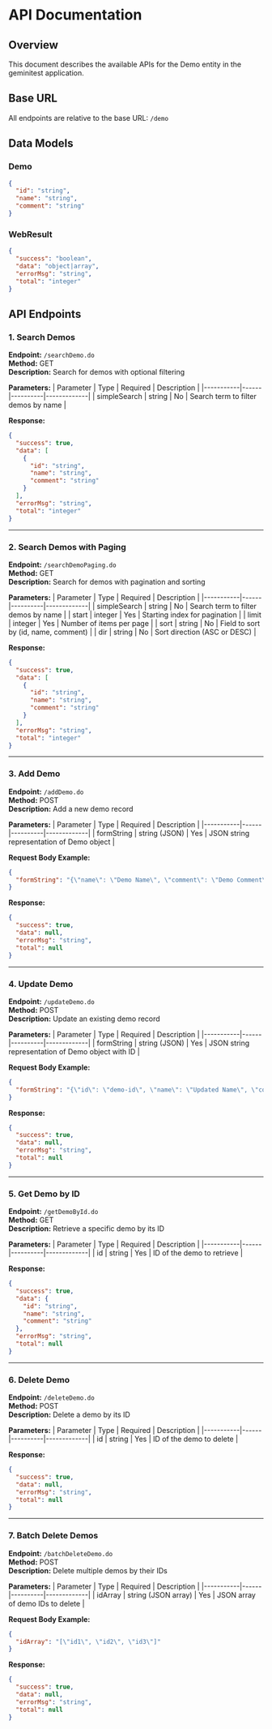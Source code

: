 # API Documentation

## Overview
This document describes the available APIs for the Demo entity in the geminitest application.

## Base URL
All endpoints are relative to the base URL: `/demo`

## Data Models

### Demo
```json
{
  "id": "string",
  "name": "string",
  "comment": "string"
}
```

### WebResult
```json
{
  "success": "boolean",
  "data": "object|array",
  "errorMsg": "string",
  "total": "integer"
}
```

## API Endpoints

### 1. Search Demos
**Endpoint:** `/searchDemo.do`  
**Method:** GET  
**Description:** Search for demos with optional filtering  

**Parameters:**
| Parameter | Type | Required | Description |
|-----------|------|----------|-------------|
| simpleSearch | string | No | Search term to filter demos by name |

**Response:**
```json
{
  "success": true,
  "data": [
    {
      "id": "string",
      "name": "string",
      "comment": "string"
    }
  ],
  "errorMsg": "string",
  "total": "integer"
}
```

---

### 2. Search Demos with Paging
**Endpoint:** `/searchDemoPaging.do`  
**Method:** GET  
**Description:** Search for demos with pagination and sorting  

**Parameters:**
| Parameter | Type | Required | Description |
|-----------|------|----------|-------------|
| simpleSearch | string | No | Search term to filter demos by name |
| start | integer | Yes | Starting index for pagination |
| limit | integer | Yes | Number of items per page |
| sort | string | No | Field to sort by (id, name, comment) |
| dir | string | No | Sort direction (ASC or DESC) |

**Response:**
```json
{
  "success": true,
  "data": [
    {
      "id": "string",
      "name": "string",
      "comment": "string"
    }
  ],
  "errorMsg": "string",
  "total": "integer"
}
```

---

### 3. Add Demo
**Endpoint:** `/addDemo.do`  
**Method:** POST  
**Description:** Add a new demo record  

**Parameters:**
| Parameter | Type | Required | Description |
|-----------|------|----------|-------------|
| formString | string (JSON) | Yes | JSON string representation of Demo object |

**Request Body Example:**
```json
{
  "formString": "{\"name\": \"Demo Name\", \"comment\": \"Demo Comment\"}"
}
```

**Response:**
```json
{
  "success": true,
  "data": null,
  "errorMsg": "string",
  "total": null
}
```

---

### 4. Update Demo
**Endpoint:** `/updateDemo.do`  
**Method:** POST  
**Description:** Update an existing demo record  

**Parameters:**
| Parameter | Type | Required | Description |
|-----------|------|----------|-------------|
| formString | string (JSON) | Yes | JSON string representation of Demo object with ID |

**Request Body Example:**
```json
{
  "formString": "{\"id\": \"demo-id\", \"name\": \"Updated Name\", \"comment\": \"Updated Comment\"}"
}
```

**Response:**
```json
{
  "success": true,
  "data": null,
  "errorMsg": "string",
  "total": null
}
```

---

### 5. Get Demo by ID
**Endpoint:** `/getDemoById.do`  
**Method:** GET  
**Description:** Retrieve a specific demo by its ID  

**Parameters:**
| Parameter | Type | Required | Description |
|-----------|------|----------|-------------|
| id | string | Yes | ID of the demo to retrieve |

**Response:**
```json
{
  "success": true,
  "data": {
    "id": "string",
    "name": "string",
    "comment": "string"
  },
  "errorMsg": "string",
  "total": null
}
```

---

### 6. Delete Demo
**Endpoint:** `/deleteDemo.do`  
**Method:** POST  
**Description:** Delete a demo by its ID  

**Parameters:**
| Parameter | Type | Required | Description |
|-----------|------|----------|-------------|
| id | string | Yes | ID of the demo to delete |

**Response:**
```json
{
  "success": true,
  "data": null,
  "errorMsg": "string",
  "total": null
}
```

---

### 7. Batch Delete Demos
**Endpoint:** `/batchDeleteDemo.do`  
**Method:** POST  
**Description:** Delete multiple demos by their IDs  

**Parameters:**
| Parameter | Type | Required | Description |
|-----------|------|----------|-------------|
| idArray | string (JSON array) | Yes | JSON array of demo IDs to delete |

**Request Body Example:**
```json
{
  "idArray": "[\"id1\", \"id2\", \"id3\"]"
}
```

**Response:**
```json
{
  "success": true,
  "data": null,
  "errorMsg": "string",
  "total": null
}
```
